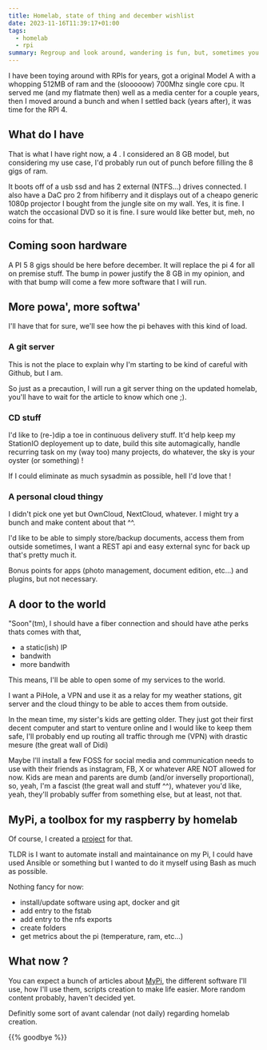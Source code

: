 ```yaml
---
title: Homelab, state of thing and december wishlist
date: 2023-11-16T11:39:17+01:00
tags: 
  - homelab
  - rpi
summary: Regroup and look around, wandering is fun, but, sometimes you need to know where you want to go.
---
```


I have been toying around with RPIs for years, got a original Model A with a whopping 512MB of ram and the (slooooow) 700Mhz single core cpu. It served me (and my flatmate then) well as a media center for a couple years, then I moved around a bunch and when I settled back (years after), it was time for the RPI 4.

## What do I have

That is what I have right now, a 4 . I considered an 8 GB model, but considering my use case, I'd probably run out of punch before filling the 8 gigs of ram.

It boots off of a usb ssd and has 2 external (NTFS...) drives connected. I also have a DaC pro 2 from hifiberry and it displays out of a cheapo generic 1080p projector I bought from the jungle site on my wall. Yes, it is fine. I watch the occasional DVD so it is fine. I sure would like better but, meh, no coins for that.

## Coming soon hardware

A PI 5 8 gigs should be here before december. It will replace the pi 4 for all on premise stuff. The bump in power justify the 8 GB in my opinion, and with that bump will come a few more software that I will run.

## More powa', more softwa'

I'll have that for sure, we'll see how the pi behaves with this kind of load.

### A git server

This is not the place to explain why I'm starting to be kind of careful with Github, but I am.

So just as a precaution, I will run a git server thing on the updated homelab, you'll have to wait for the article to know which one ;).

### CD stuff

I'd like to  (re-)dip a toe in continuous delivery stuff. It'd help keep my StationIO deployement up to date, build this site automagically, handle recurring task on my (way too) many projects, do whatever, the sky is your oyster (or something) !

If I could eliminate as much sysadmin as possible, hell I'd love that !

### A personal cloud thingy

I didn't pick one yet but OwnCloud, NextCloud, whatever. I might try a bunch and make content about that ^^.

I'd like to be able to simply store/backup documents, access them from outside sometimes, I want a REST api and easy external sync for back up that's pretty much it.

Bonus points for apps (photo management, document edition, etc...) and plugins, but not necessary.

## A door to the world

"Soon"(tm), I should have a fiber connection and should have athe perks thats comes with that,
* a static(ish) IP
* bandwith
* more bandwith

This means, I'll be able to open some of my services to the world. 

I want a PiHole, a VPN and use it as a relay for my weather stations, git server and the cloud thingy to be able to acces them from outside.

In the mean time, my sister's kids are getting older. They just got their first decent computer and start to venture online and I would like to keep them safe, I'll probably end up routing all traffic through me (VPN) with drastic mesure (the great wall of Didi)

Maybe I'll install a few FOSS for social media and communication needs to use with their friends as instagram, FB, X or whatever ARE NOT allowed for now.
Kids are mean and parents are dumb (and/or inverselly proportional), so, yeah, I'm a fascist (the great wall and stuff ^^), whatever you'd like, yeah, they'll probably suffer from something else, but at least, not that.

## MyPi, a toolbox for my raspberry by homelab

Of course, I created a [project](https://github.com/DimitriGilbert/MyPi) for that.

TLDR is I want to automate install and maintainance on my Pi, I could have used Ansible or something but I wanted to do it myself using Bash as much as possible.

Nothing fancy for now:
* install/update software using apt, docker and git
* add entry to the fstab
* add entry to the nfs exports
* create folders
* get metrics about the pi (temperature, ram, etc...)

## What now ?

You can expect a bunch of articles about [MyPi](/projects/mypi), the different software I'll use, how I'll use them, scripts creation to make life easier. More random content probably, haven't decided yet.

Definitly some sort of avant calendar (not daily) regarding homelab creation.

{{% goodbye %}}
